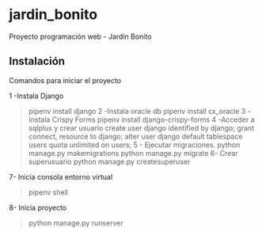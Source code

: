 # jardin_bonito
Proyecto programación web - Jardin Bonito

## Instalación

Comandos para iniciar el proyecto

1 -Instala Django
> pipenv install django
2 -Instala oracle db
> pipenv install cx_oracle
3 -Instala Crispy Forms
> pipenv install django-crispy-forms
4 -Acceder a sqlplus y crear usuario
>create user django identified by django;
>grant connect, resource to django;
>alter user django default tablespace users quota unlimited on users;
5 - Ejecutar migraciones.
>python manage.py makemigrations
>python manage.py migrate
6- Crear superusuario
>python manage.py createsuperuser

7- Inicia consola entorno virtual
>pipenv shell

8- Inicia proyecto
>python manage.py runserver

